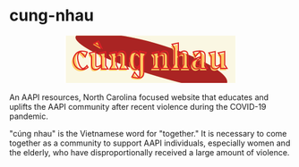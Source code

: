 # cung-nhau

<p align="center">
  <img src="https://github.com/mtldinh/cung-nhau/blob/main/logos/Artboard%202.png" alt="Horizontal logo for cung nhau"/>
</p>

<p>An AAPI resources, North Carolina focused website that educates and uplifts the AAPI community after recent violence during the COVID-19 pandemic.</p>

<p>"cúng nhau" is the Vietnamese word for "together." It is necessary to come together as a community to support AAPI individuals, especially women and
the elderly, who have disproportionally received a large amount of violence. </p>

